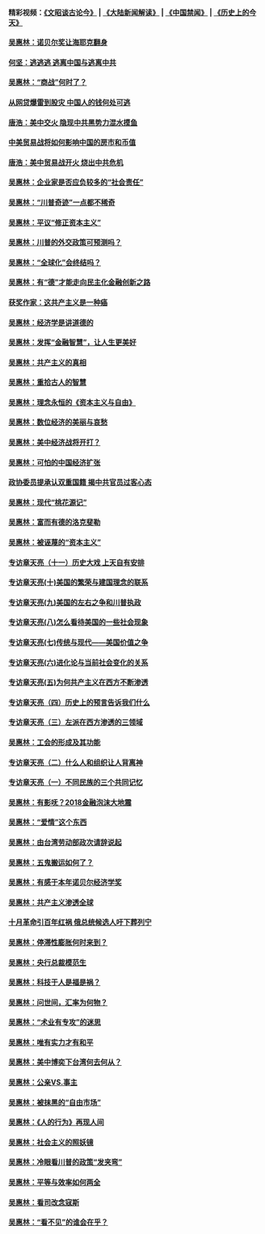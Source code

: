 #### 精彩视频：[《文昭谈古论今》](https://github.com/gfw-breaker/wenzhao/blob/master/README.md?t=01021230) | [《大陆新闻解读》](https://github.com/gfw-breaker/ntdtv-comedy/blob/master/README.md?t=01021230) | [《中国禁闻》](https://github.com/gfw-breaker/ntdtv-news/blob/master/README.md?t=01021230) | [《历史上的今天》](https://github.com/gfw-breaker/today-in-history/blob/master/README.md?t=01021230) 

#### [吴惠林：诺贝尔奖让海耶克翻身](../pages/nsc423/n10890049.md?t=01021230) 

#### [何坚：逃逃逃 逃离中国与逃离中共](../pages/nsc423/n10592891.md?t=01021230) 

#### [吴惠林：“商战”何时了？](../pages/nsc423/n10573558.md?t=01021230) 

#### [从网贷爆雷到股灾 中国人的钱何处可逃](../pages/nsc423/n10572800.md?t=01021230) 

#### [唐浩：美中交火 隐现中共黑势力混水摸鱼](../pages/nsc423/n10544040.md?t=01021230) 

#### [中美贸易战将如何影响中国的房市和币值](../pages/nsc423/n10543697.md?t=01021230) 

#### [唐浩：美中贸易战开火 烧出中共危机](../pages/nsc423/n10540126.md?t=01021230) 

#### [吴惠林：企业家是否应负较多的“社会责任”](../pages/nsc423/n10535022.md?t=01021230) 

#### [吴惠林：“川普奇迹”一点都不稀奇](../pages/nsc423/n10512808.md?t=01021230) 

#### [吴惠林：平议“修正资本主义”](../pages/nsc423/n10495724.md?t=01021230) 

#### [吴惠林：川普的外交政策可预测吗？](../pages/nsc423/n10462387.md?t=01021230) 

#### [吴惠林：“全球化”会终结吗？](../pages/nsc423/n10452838.md?t=01021230) 

#### [吴惠林：有“德”才能走向民主化金融创新之路](../pages/nsc423/n10432292.md?t=01021230) 

#### [获奖作家：这共产主义是一种癌](../pages/nsc423/n10431541.md?t=01021230) 

#### [吴惠林：经济学是讲道德的](../pages/nsc423/n10398014.md?t=01021230) 

#### [吴惠林：发挥“金融智慧”，让人生更美好](../pages/nsc423/n10375019.md?t=01021230) 

#### [吴惠林：共产主义的真相](../pages/nsc423/n10351394.md?t=01021230) 

#### [吴惠林：重拾古人的智慧](../pages/nsc423/n10337691.md?t=01021230) 

#### [吴惠林：理念永恒的《资本主义与自由》](../pages/nsc423/n10316274.md?t=01021230) 

#### [吴惠林：数位经济的美丽与哀愁](../pages/nsc423/n10292946.md?t=01021230) 

#### [吴惠林：美中经济战将开打？](../pages/nsc423/n10258825.md?t=01021230) 

#### [吴惠林：可怕的中国经济扩张](../pages/nsc423/n10219147.md?t=01021230) 

#### [政协委员提承认双重国籍 揭中共官员过客心态](../pages/nsc423/n10208809.md?t=01021230) 

#### [吴惠林：现代“桃花源记”](../pages/nsc423/n10185234.md?t=01021230) 

#### [吴惠林：富而有德的洛克斐勒](../pages/nsc423/n10142264.md?t=01021230) 

#### [吴惠林：被诬蔑的“资本主义”](../pages/nsc423/n10124816.md?t=01021230) 

#### [专访章天亮（十一）历史大戏 上天自有安排](../pages/nsc423/n10094905.md?t=01021230) 

#### [专访章天亮(十)美国的繁荣与建国理念的联系](../pages/nsc423/n10094899.md?t=01021230) 

#### [专访章天亮(九)美国的左右之争和川普执政](../pages/nsc423/n10094889.md?t=01021230) 

#### [专访章天亮(八)怎么看待美国的一些社会现象](../pages/nsc423/n10094857.md?t=01021230) 

#### [专访章天亮(七)传统与现代——美国价值之争](../pages/nsc423/n10093140.md?t=01021230) 

#### [专访章天亮(六)进化论与当前社会变化的关系](../pages/nsc423/n10092036.md?t=01021230) 

#### [专访章天亮(五)为何共产主义在西方不断渗透](../pages/nsc423/n10083620.md?t=01021230) 

#### [专访章天亮（四）历史上的预言告诉我们什么](../pages/nsc423/n10083606.md?t=01021230) 

#### [专访章天亮（三）左派在西方渗透的三领域](../pages/nsc423/n10081115.md?t=01021230) 

#### [吴惠林：工会的形成及其功能](../pages/nsc423/n10080633.md?t=01021230) 

#### [专访章天亮（二）什么人和组织让人背离神](../pages/nsc423/n10076637.md?t=01021230) 

#### [专访章天亮（一）不同民族的三个共同记忆](../pages/nsc423/n10074188.md?t=01021230) 

#### [吴惠林：有影呒？2018金融泡沫大地震](../pages/nsc423/n10040534.md?t=01021230) 

#### [吴惠林：“爱情”这个东西](../pages/nsc423/n10019423.md?t=01021230) 

#### [吴惠林：由台湾劳动部政次请辞说起](../pages/nsc423/n9979679.md?t=01021230) 

#### [吴惠林：五鬼搬运如何了？](../pages/nsc423/n9925338.md?t=01021230) 

#### [吴惠林：有感于本年诺贝尔经济学奖](../pages/nsc423/n9871883.md?t=01021230) 

#### [吴惠林：共产主义渗透全球](../pages/nsc423/n9812748.md?t=01021230) 

#### [十月革命引百年红祸 俄总统候选人吁下葬列宁](../pages/nsc423/n9810182.md?t=01021230) 

#### [吴惠林：停滞性膨胀何时来到？](../pages/nsc423/n9764136.md?t=01021230) 

#### [吴惠林：央行总裁模范生](../pages/nsc423/n9728134.md?t=01021230) 

#### [吴惠林：科技于人是福是祸？](../pages/nsc423/n9672982.md?t=01021230) 

#### [吴惠林：问世间，汇率为何物？](../pages/nsc423/n9621788.md?t=01021230) 

#### [吴惠林：“术业有专攻”的迷思](../pages/nsc423/n9580363.md?t=01021230) 

#### [吴惠林：唯有实力才有和平](../pages/nsc423/n9529599.md?t=01021230) 

#### [吴惠林：美中博奕下台湾何去何从？](../pages/nsc423/n9483598.md?t=01021230) 

#### [吴惠林：公亲VS.事主](../pages/nsc423/n9425637.md?t=01021230) 

#### [吴惠林：被抹黑的“自由市场”](../pages/nsc423/n9351545.md?t=01021230) 

#### [吴惠林：《人的行为》再现人间](../pages/nsc423/n9296339.md?t=01021230) 

#### [吴惠林：社会主义的照妖镜](../pages/nsc423/n9243460.md?t=01021230) 

#### [吴惠林：冷眼看川普的政策“发夹弯”](../pages/nsc423/n9120684.md?t=01021230) 

#### [吴惠林：平等与效率如何两全](../pages/nsc423/n9075430.md?t=01021230) 

#### [吴惠林：看司改念寇斯](../pages/nsc423/n9024915.md?t=01021230) 

#### [吴惠林：“看不见”的谁会在乎？](../pages/nsc423/n8977488.md?t=01021230) 


